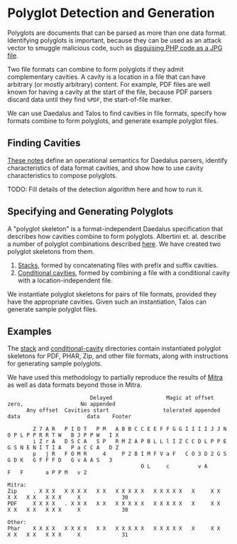 # Polyglot Detection and Generation

Polyglots are documents that can be parsed as more than one data format.
Identifying polyglots is important, because they can be used as an attack
vector to smuggle malicious code, such as [disguising PHP code as a JPG
file](https://www.keysight.com/blogs/tech/nwvs/2020/07/23/exploiting-php-phar-deserialization-vulnerabilities-part-1).

Two file formats can combine to form polyglots if they admit complementary
cavities.  A cavity is a location in a file that can have arbitrary (or mostly
arbitrary) content.  For example, PDF files are well known for having a cavity
at the start of the file, because PDF parsers discard data until they find
`%PDF`, the start-of-file marker.

We can use Daedalus and Talos to find cavities in file formats, specify how
formats combine to form polyglots, and generate example polyglot files.

## Finding Cavities

[These
notes](https://docs.google.com/document/d/1Zcrn7_AH1EGbziyQcdNAaYIVljaw5EchNcI1Gp8iUHo/edit#heading=h.an7ziriw2ubc)
define an operational semantics for Daedalus parsers, identify characteristics
of data format cavities, and show how to use cavity characteristics to compose
polyglots.

TODO: Fill details of the detection algorithm here and how to run it.

## Specifying and Generating Polyglots

A "polyglot skeleton" is a format-independent Daedalus specification that
describes how cavities combine to form polyglots.  Albertini et. al. describe a
number of polyglot combinations described
[here](https://eprint.iacr.org/2020/1456).  We have created two polyglot
skeletons from them.

1. [Stacks](stack), formed by concatenating files with prefix and suffix cavities.
1. [Conditional cavities](conditional-cavity), formed by combining a file with a conditional cavity with a location-independent file.

We instantiate polyglot skeletons for pairs of file formats, provided they
have the appropriate cavities.  Given such an instantiation, Talos can generate
sample polyglot files.

## Examples

The [stack](stack) and [conditional-cavity](conditional-cavity) directories
contain instantiated polyglot skeletons for PDF, PHAR, Zip, and other file
formats, along with instructions for generating sample polyglots.

We have used this methodology to partially reproduce the results of
[Mitra](https://github.com/corkami/mitra) as well as data formats beyond those
in Mitra.

```
                          Delayed                 Magic at offset zero,                  No appended
      Any offset  Cavities start                 tolerated appended data                     data    Footer

        Z 7 A R   P I D T   P M   A B B C C E E F F G G I I I I J J N O P L P P R R T W   B J P P W   I X
        i Z r A   D S C A   S P   R M Z A P B L L l I Z C C D L P P E G S N E N I T I A   P a C C A   D Z
        p   j R   F O M R     4     P 2 B I M F V a F   C O 3 D 2 G S G D K   G F F F D   G v A A S   3
                                          O L     c         v A                 F   F       a P P M   v 2

Mitra:
Zip     . X X X   X X X X   X X   X X X X X   X X X X X   X     X X   X X   X X   X X X     X             30
PDF     X X X X   . X X X   X X   X X X X X   X X X X X   X     X X   X X   X X   X X X     X             30

Other:
Phar    X X X X   X X X X   X X   X X X X X   X X X X X   X     X X   X X   X X   X X X     X             31
```
